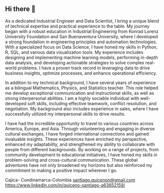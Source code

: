 ## Hi there 👋

As a dedicated Industrial Engineer and Data Scientist, I bring a unique blend of technical expertise and practical experience to the table. My journey began with a robust education in Industrial Engineering from Konrad Lorenz University Foundation and San Buenaventura University, where I developed a strong foundation in engineering principles and automation technologies. With a specialized focus on Data Science, I have honed my skills in Python, R, SQL, and various data visualization tools. My experience includes designing and implementing machine learning models, performing in-depth data analysis, and developing actionable strategies to solve complex real-world problems. I have a proven track record in leveraging data to drive business insights, optimize processes, and enhance operational efficiency.

In addition to my technical background, I have several years of experience as a bilingual Mathematics, Physics, and Statistics teacher. This role helped me develop exceptional communication and instructional skills, as well as strong interpersonal abilities. I am a highly sociable individual with well-developed soft skills, including effective teamwork, conflict resolution, and negotiation. My background also includes experience in sales, where I have successfully utilized my interpersonal skills to drive results.

I have had the incredible opportunity to travel to various countries across America, Europe, and Asia. Through volunteering and engaging in diverse cultural exchanges, I have forged international connections and gained invaluable insights. These experiences have enriched my perspective, enhanced my adaptability, and strengthened my ability to collaborate with people from different backgrounds. By working on a range of projects, from community development to educational initiatives, I have honed my skills in problem-solving and cross-cultural communication. These global adventures have not only broadened my horizons but also reinforced my commitment to making a positive impact wherever I go.

Cajica- Cundinamarca-Colombia
santiago.quicenon@gmail.com
https://www.linkedin.com/in/quiceno-santiago-a63652159/
